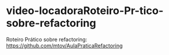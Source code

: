 # video-locadoraRoteiro-Pr-tico-sobre-refactoring
Roteiro Prático sobre refactoring: https://github.com/mtov/AulaPraticaRefactoring
